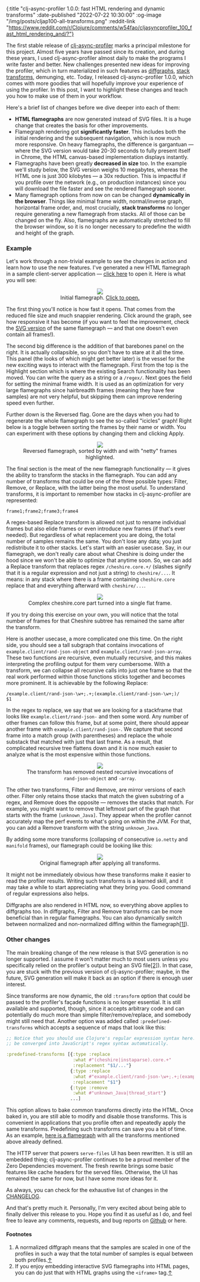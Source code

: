 {:title "clj-async-profiler 1.0.0: fast HTML rendering and dynamic transforms"
 :date-published "2022-07-22 10:30:00"
 :og-image "/img/posts/cljap100-all-transforms.png"
 :reddit-link "https://www.reddit.com/r/Clojure/comments/w54fao/cljasyncprofiler_100_fast_html_rendering_and/?"}

The first stable release of
[clj-async-profiler](https://github.com/clojure-goes-fast/clj-async-profiler)
marks a principal milestone for this project. Almost five years have passed
since its creation, and during these years, I used clj-async-profiler almost
daily to make the programs I write faster and better. New challenges presented
new ideas for improving the profiler, which in turn materialized in such
features as [diffgraphs](blog/clj-async-profiler-040/), [stack
transforms](blog/clj-async-profiler-tips#stack-transforming), demunging, etc.
Today, I released clj-async-profiler 1.0.0, which comes with more goodies that
will hopefully improve your experience of using the profiler. In this post, I
want to highlight these changes and teach you how to make use of them in your
workflow.

Here's a brief list of changes before we dive deeper into each of them:

- **HTML flamegraphs** are now generated instead of SVG files. It is a huge
  change that creates the basis for other improvements.
- Flamegraph rendering got **significantly faster**. This includes both the
  initial rendering and the subsequent navigation, which is now much more
  responsive. On heavy flamegraphs, the difference is gargantuan — where the SVG
  version would take 20-30 seconds to fully present itself in Chrome, the HTML
  canvas-based implementation displays instantly.
- Flamegraphs have been greatly **decreased in size** too. In the example we'll
  study below, the SVG version weighs 10 megabytes, whereas the HTML one is just
  300 kilobytes — a 30x reduction. This is impactful if you profile over the
  network (e.g., on production instances) since you will download the file
  faster and see the rendered flamegraph sooner.
- Many flamegraph options from now on can be changed **dynamically in the
  browser**. Things like minimal frame width, normal/inverse graph, horizontal
  frame order, and, most crucially, **stack transforms** no longer require
  generating a new flamegraph from stacks. All of those can be changed on the
  fly. Also, flamegraphs are automatically stretched to fill the browser window,
  so it is no longer necessary to predefine the width and height of the graph.

### Example

Let's work through a non-trivial example to see the changes in action and learn
how to use the new features. I've generated a new HTML flamegraph in a sample
client-server application — <a href="/img/posts/cljap100-html-fg1.html"
target="_blank">click here</a> to open it. Here is what you will see:

<center>
<figure class="figure">
<img class="img-responsive" src="/img/posts/cljap100-fg1.png" style="max-height: 300px;">
<figcaption class="figure-caption text-center">
    Initial flamegraph. <a href="/img/posts/cljap100-html-fg1.html" target="_blank">Click to open.</a>
</figcaption>
</figure>
</center>

The first thing you'll notice is how fast it opens. That comes from the reduced
file size and much snappier rendering. Click around the graph, see how
responsive it has become (if you want to feel the improvement, check the <a
href="/img/posts/cljap100-old.svg" target="_blank">SVG version</a> of the same
flamegraph — and that one doesn't even contain all frames!).

The second big difference is the addition of that barebones panel on the right.
It is actually collapsible, so you don't have to stare at it all the time. This
panel (the looks of which might get better later) is the vessel for the new
exciting ways to interact with the flamegraph. First from the top is the
Highlight section which is where the existing Search functionality has been
moved. You can write the query as a string or a `/regex/`. Next goes the field
for setting the minimal frame width. It is used as an optimization for very
large flamegraphs since hairbreadth frames (meaning they have few samples) are
not very helpful, but skipping them can improve rendering speed even further.

Further down is the Reversed flag. Gone are the days when you had to regenerate the
whole flamegraph to see the so-called "icicles" graph! Right below is a toggle
between sorting the frames by their name or width. You can experiment with these
options by changing them and clicking Apply.

<center>
<figure class="figure">
<img class="img-responsive" src="/img/posts/cljap100-fg2.png" style="max-height: 300px;">
<figcaption class="figure-caption text-center">
    Reversed flamegraph, sorted by width and with "netty" frames highlighted.
</figcaption>
</figure>
</center>

The final section is the meat of the new flamegraph functionality — it gives the
ability to transform the stacks in the flamegraph. You can add any number of
transforms that could be one of the three possible types: Filter, Remove, or
Replace, with the latter being the most useful. To understand transforms, it is
important to remember how stacks in clj-async-profiler are represented:

    frame1;frame2;frame3;frame4

A regex-based Replace transform is allowed not just to rename individual frames
but also elide frames or even introduce new frames (if that's ever needed). But
regardless of what replacement you are doing, the total number of samples
remains the same. You don't lose any data; you just redistribute it to other
stacks. Let's start with an easier usecase. Say, in our flamegraph, we don't
really care about what Cheshire is doing under the hood since we won't be able
to optimize that anytime soon. So, we can add a Replace transform that replaces
regex `/cheshire.core.+/` (slashes signify that it is a regular expression and
not just a string) to `cheshire/...`. It means: in any stack where there is a
frame containing `cheshire.core` replace that and everything afterward with
`cheshire/...`.

<center>
<figure class="figure">
<img class="img-responsive" src="/img/posts/cljap100-replace-cheshire.png" style="max-height: 300px;">
<figcaption class="figure-caption text-center">
    Complex cheshire.core part turned into a single flat frame.
</figcaption>
</figure>
</center>

If you try doing this exercise on your own, you will notice that the total
number of frames for that Cheshire subtree has remained the same after the
transform.

Here is another usecase, a more complicated one this time. On the right side,
you should see a tall subgraph that contains invocations of
`example.client/rand-json-object` and `example.client/rand-json-array`. These
two functions are recursive, even mutually recursive, and this makes
interpreting the profiling output for them very cumbersome. With a transform, we
can collapse all recursive calls into just one frame so that the real work
performed within those functions sticks together and becomes more prominent. It
is achievable by the following Replace:

    /example.client/rand-json-\w+;.+;(example.client/rand-json-\w+;)/
    $1

In the regex to replace, we say that we are looking for a stackframe that looks
like `example.client/rand-json-` and then some word. Any number of other frames
can follow this frame, but at some point, there should appear another frame with
`example.client/rand-json-`. We capture that second frame into a match group
(with parentheses) and replace the whole substack that matched with just that
last frame. As a result, that complicated recursive tree flattens down and it is
now much easier to analyze what is the most expensive within those functions.

<center>
<figure class="figure">
<img class="img-responsive" src="/img/posts/cljap100-replace-recursion.png" style="max-height: 300px;">
<figcaption class="figure-caption text-center">
    The transform has removed nested recursive invocations of <code>rand-json-object</code> and <code>-array</code>.
</figcaption>
</figure>
</center>

The other two transforms, Filter and Remove, are mirror versions of each other.
Filter only retains those stacks that match the given substring of a regex, and
Remove does the opposite — removes the stacks that match. For example, you might
want to remove that leftmost part of the graph that starts with the frame
`[unknown_Java]`. They appear when the profiler cannot accurately map the perf
events to what's going on within the JVM. For that, you can add a Remove
transform with the string `unknown_Java`.

By adding some more transforms (collapsing of consecutive `io.netty` and
`manifold` frames), our flamegraph could be looking like this:

<center>
<figure class="figure">
<img class="img-responsive" src="/img/posts/cljap100-all-transforms.png" style="max-height: 300px;">
<figcaption class="figure-caption text-center">
    Original flamegraph after applying all transforms.
</figcaption>
</figure>
</center>

It might not be immediately obvious how these transforms make it easier to read
the profiler results. Writing such transforms is a learned skill, and it may
take a while to start appreciating what they bring you. Good command of regular
expressions also helps.

Diffgraphs are also rendered in HTML now, so everything above applies to
diffgraphs too. In diffgraphs, Filter and Remove transforms can be more
beneficial than in regular flamegraphs. You can also dynamically switch between
normalized and non-normalized diffing within the flamegraph[[1]](#fn1)<a
name="bfn1"></a>).

### Other changes

The main breaking change of the new release is that SVG generation is no longer
supported. I assume it won't matter much to most users unless you specifically
relied on the profiler's output being an SVG file[[2]](#fn2)<a
name="bfn2"></a>). In that case, you are stuck with the previous version of
clj-async-profiler; maybe, in the future, SVG generation will make it back as an
option if there is enough user interest.

Since transforms are now dynamic, the old `:transform` option that could be
passed to the profiler's façade functions is no longer essential. It is still
available and supported, though, since it accepts arbitrary code and can
potentially do much more than simple filter/remove/replace, and somebody might
still need that. Another option was added called `:predefined-transforms` which
accepts a sequence of maps that look like this:

```clj
;; Notice that you should use Clojure's regular expression syntax here. It will
;; be converged into JavaScript's regex syntax automatically.

:predefined-transforms [{:type :replace
                         :what #"(cheshire|instaparse).core.+"
                         :replacement "$1/..."}
                        {:type :replace
                         :what #"example.client/rand-json-\w+;.+;(example.client/rand-json-\w+;)"
                         :replacement "$1"}
                        {:type :remove
                         :what #"unknown_Java|thread_start"}
                        ...]
```

This option allows to bake common transforms directly into the HTML. Once baked
in, you are still able to modify and disable those transforms. This is
convenient in applications that you profile often and repeatedly apply the same
transforms. Predefining such transforms can save you a bit of time. As an
example, <a href="/img/posts/cljap100-html-fg-with-transforms.html"
target="_blank">here is a flamegraph</a> with all the transforms mentioned above
already defined.

The HTTP server that powers `serve-files` UI has been rewritten. It is still an
embedded thing; clj-async-profiler continues to be a proud member of the Zero
Dependencies movement. The fresh rewrite brings some basic features like cache
headers for the served files. Otherwise, the UI has remained the same for now,
but I have some more ideas for it.

As always, you can check for the exhaustive list of changes in the
[CHANGELOG](https://github.com/clojure-goes-fast/clj-async-profiler/blob/master/CHANGELOG.md).

And that's pretty much it. Personally, I'm very excited about being able to
finally deliver this release to you. Hope you find it as useful as I do, and
feel free to leave any comments, requests, and bug reports on
[Github](https://github.com/clojure-goes-fast/clj-async-profiler/issues) or
here.

#### Footnotes

1. <a name="fn1"></a><span> A normalized diffgraph means that the samples are scaled
  in one of the profiles in such a way that the total number of samples is equal
  between both profiles.</span>[↑](#bfn1)
2. <a name="fn2"></a><span> If you enjoy embedding interactive SVG flamegraphs into
  HTML pages, you can do just that with HTML graphs using the `<iframe>`
  tag.</span>[↑](#bfn2)
